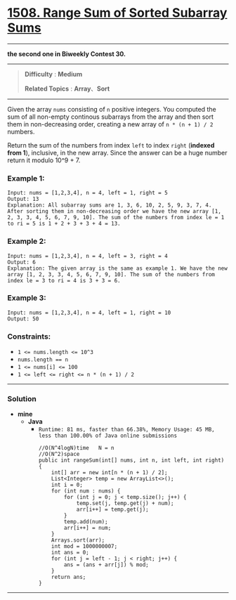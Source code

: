 # [1508. Range Sum of Sorted Subarray Sums](https://leetcode.com/problems/range-sum-of-sorted-subarray-sums/)
---

**the second one in Biweekly Contest 30.**

---

> **Difficulty** : **Medium**
>
> **Related Topics** : **Array**、**Sort**

---

Given the array `nums` consisting of `n` positive integers. You computed the sum of all non-empty continous subarrays from the array and then sort them in non-decreasing order, creating a new array of `n * (n + 1) / 2` numbers.

Return the sum of the numbers from index `left` to index `right` (**indexed from 1**), inclusive, in the new array. Since the answer can be a huge number return it modulo 10^9 + 7.



### Example 1:
```
Input: nums = [1,2,3,4], n = 4, left = 1, right = 5
Output: 13
Explanation: All subarray sums are 1, 3, 6, 10, 2, 5, 9, 3, 7, 4. After sorting them in non-decreasing order we have the new array [1, 2, 3, 3, 4, 5, 6, 7, 9, 10]. The sum of the numbers from index le = 1 to ri = 5 is 1 + 2 + 3 + 3 + 4 = 13.
```

### Example 2:
```
Input: nums = [1,2,3,4], n = 4, left = 3, right = 4
Output: 6
Explanation: The given array is the same as example 1. We have the new array [1, 2, 3, 3, 4, 5, 6, 7, 9, 10]. The sum of the numbers from index le = 3 to ri = 4 is 3 + 3 = 6.
```

### Example 3:
```
Input: nums = [1,2,3,4], n = 4, left = 1, right = 10
Output: 50
```

### Constraints:
* `1 <= nums.length <= 10^3`
* `nums.length == n`
* `1 <= nums[i] <= 100`
* `1 <= left <= right <= n * (n + 1) / 2`

---

### Solution
* **mine**
  * **Java**
    * `Runtime: 81 ms, faster than 66.38%, Memory Usage: 45 MB, less than 100.00% of Java online submissions`
      ```
      //O(N^4logN)time   N = n
      //O(N^2)space
      public int rangeSum(int[] nums, int n, int left, int right) {
          int[] arr = new int[n * (n + 1) / 2];
          List<Integer> temp = new ArrayList<>();
          int i = 0;
          for (int num : nums) {
              for (int j = 0; j < temp.size(); j++) {
                  temp.set(j, temp.get(j) + num);
                  arr[i++] = temp.get(j);
              }
              temp.add(num);
              arr[i++] = num;
          }
          Arrays.sort(arr);
          int mod = 1000000007;
          int ans = 0;
          for (int j = left - 1; j < right; j++) {
              ans = (ans + arr[j]) % mod;
          }
          return ans;
      }
      ```

---
